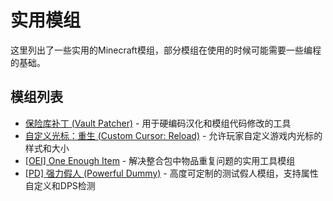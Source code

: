 # 实用模组

这里列出了一些实用的Minecraft模组，部分模组在使用的时候可能需要一些编程的基础。

## 模组列表

- [保险库补丁 (Vault Patcher)](/modrec/useful/vp) - 用于硬编码汉化和模组代码修改的工具
- [自定义光标：重生 (Custom Cursor: Reload)](/modrec/useful/ccr) - 允许玩家自定义游戏内光标的样式和大小
- [[OEI] One Enough Item](/modrec/useful/oneenoughitem) - 解决整合包中物品重复问题的实用工具模组
- [[PD] 强力假人 (Powerful Dummy)](/modrec/useful/powerful-dummy) - 高度可定制的测试假人模组，支持属性自定义和DPS检测